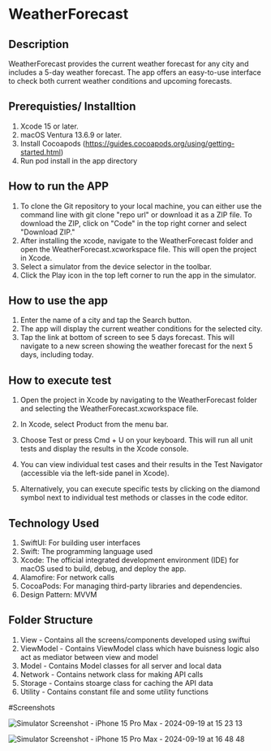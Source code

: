 # WeatherForecast

## Description
WeatherForecast provides the current weather forecast for any city and includes a 5-day weather forecast. The app offers an easy-to-use interface to check both current weather conditions and upcoming forecasts.
 
## Prerequisties/ Installtion
1. Xcode 15 or later.
2. macOS Ventura 13.6.9 or later.
3. Install Cocoapods (https://guides.cocoapods.org/using/getting-started.html)
4. Run pod install in the app directory
 
## How to run the APP
1. To clone the Git repository to your local machine, you can either use the command line with git clone "repo url" or download it as a ZIP file. To download the ZIP, click on "Code" in the top right corner and select "Download ZIP."
2. After installing the xcode, navigate to the WeatherForecast folder and open the WeatherForecast.xcworkspace file. This will open the project in Xcode.
3. Select a simulator from the device selector in the toolbar.
4. Click the Play icon in the top left corner to run the app in the simulator.
 
 
## How to use the app
1. Enter the name of a city and tap the Search button.
2. The app will display the current weather conditions for the selected city.
3. Tap the link at bottom of screen to see 5 days forecast. This will navigate to a new screen showing the weather forecast for the next 5 days, including today.
 
## How to execute test
 
1. Open the project in Xcode by navigating to the WeatherForecast folder and selecting the WeatherForecast.xcworkspace file.
2. In Xcode, select Product from the menu bar.
 
3. Choose Test or press Cmd + U on your keyboard. This will run all unit tests and display the results in the Xcode console.
 
4. You can view individual test cases and their results in the Test Navigator (accessible via the left-side panel in Xcode).
 
5. Alternatively, you can execute specific tests by clicking on the diamond symbol next to individual test methods or classes in the code editor.


## Technology Used

1. SwiftUI: For building user interfaces
2. Swift: The programming language used 
3. Xcode: The official integrated development environment (IDE) for macOS used to build, debug, and deploy the app.
4. Alamofire: For network calls
5. CocoaPods: For managing third-party libraries and dependencies.
6. Design Pattern: MVVM

## Folder Structure

1. View - Contains all the screens/components developed using swiftui
2. ViewModel - Contains ViewModel class which have buisness logic also act as mediator between view and model
3. Model - Contains Model classes for all server and local data
4. Network - Contains network class for making API calls
5. Storage - Contains stoarge class for caching the API data
6. Utility - Contains constant file and some utility functions



#Screenshots

 ![Simulator Screenshot - iPhone 15 Pro Max - 2024-09-19 at 15 23 13](https://github.com/user-attachments/assets/e871fa63-eeaa-4c15-8d22-30cf46deea51)


![Simulator Screenshot - iPhone 15 Pro Max - 2024-09-19 at 16 48 48](https://github.com/user-attachments/assets/ce360fca-fadb-414c-94b5-27dfa3b35459)








 
